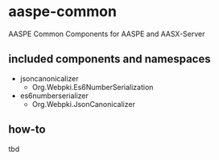 # aaspe-common

AASPE Common Components for AASPE and AASX-Server

## included components and namespaces

- jsoncanonicalizer
    - Org.Webpki.Es6NumberSerialization
- es6numberserializer
    - Org.Webpki.JsonCanonicalizer

## how-to

tbd